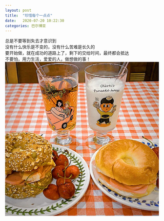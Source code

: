 ```yaml
---
layout: post
title:  "珍惜每个一点点"
date:   2020-07-20 10:22:30
categories: 巴尔博亚
---
```

总是不要等到失去才意识到<br />
没有什么快乐是不变的，没有什么苦难是长久的<br />
要开始做，就在成功的道路上了，剩下的交给时间，最终都会抵达<br />
不要怕，用力生活，爱爱的人，做想做的事！<br />
![Loved](/img/loved.jpg) 